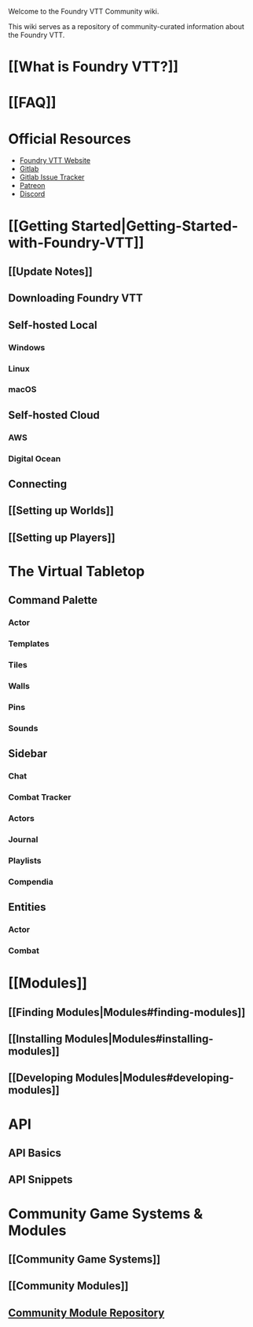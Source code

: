 Welcome to the Foundry VTT Community wiki.

This wiki serves as a repository of community-curated information about the Foundry VTT.

# [[What is Foundry VTT?]]

# [[FAQ]]

# Official Resources
* [Foundry VTT Website](http://foundryvtt.com/)
* [Gitlab](https://gitlab.com/foundrynet)
* [Gitlab Issue Tracker](https://gitlab.com/foundrynet/foundryvtt/-/boards?milestone_title=No+Milestone&)
* [Patreon](https://www.patreon.com/foundryvtt/overview)
* [Discord](https://discordapp.com/invite/DDBZUDf)

# [[Getting Started|Getting-Started-with-Foundry-VTT]]

## [[Update Notes]]

## Downloading Foundry VTT

## Self-hosted Local

### Windows

### Linux

### macOS

## Self-hosted Cloud

### AWS

### Digital Ocean

## Connecting

## [[Setting up Worlds]]

## [[Setting up Players]]

# The Virtual Tabletop

## Command Palette

### Actor

### Templates

### Tiles

### Walls

### Pins

### Sounds

## Sidebar

### Chat

### Combat Tracker

### Actors

### Journal

### Playlists

### Compendia

## Entities

### Actor

### Combat

# [[Modules]]
## [[Finding Modules|Modules#finding-modules]]
## [[Installing Modules|Modules#installing-modules]]
## [[Developing Modules|Modules#developing-modules]]

# API

## API Basics

## API Snippets

# Community Game Systems & Modules
## [[Community Game Systems]]
## [[Community Modules]]
## [Community Module Repository](https://github.com/foundry-vtt-community/modules)
